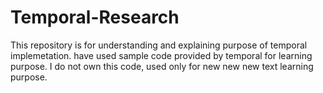 # Temporal-Research
This repository is for understanding and explaining purpose of temporal implemetation. have used sample code provided by temporal for learning purpose. 
I do not own this code, used only for new new  new text learning purpose.
